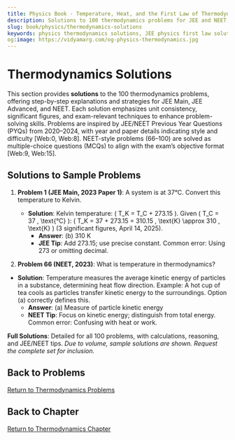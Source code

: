 ```yaml
---
title: Physics Book - Temperature, Heat, and the First Law of Thermodynamics Solutions for JEE & NEET
description: Solutions to 100 thermodynamics problems for JEE and NEET, inspired by PYQs (2020–2024), with step-by-step explanations.
slug: book/physics/thermodynamics-solutions
keywords: physics thermodynamics solutions, JEE physics first law solutions, NEET physics specific heat solutions, temperature scales
og:image: https://vidyamarg.com/og-physics-thermodynamics.jpg
---
```


# Thermodynamics Solutions

This section provides **solutions** to the 100 thermodynamics problems, offering step-by-step explanations and strategies for JEE Main, JEE Advanced, and NEET. Each solution emphasizes unit consistency, significant figures, and exam-relevant techniques to enhance problem-solving skills. Problems are inspired by JEE/NEET Previous Year Questions (PYQs) from 2020–2024, with year and paper details indicating style and difficulty [Web:0, Web:8]. NEET-style problems (66–100) are solved as multiple-choice questions (MCQs) to align with the exam’s objective format [Web:9, Web:15].

## Solutions to Sample Problems
1. **Problem 1 (JEE Main, 2023 Paper 1)**: A system is at 37°C. Convert this temperature to Kelvin.
   - **Solution**: Kelvin temperature: \( T_K = T_C + 273.15 \). Given \( T_C = 37 \, \text{°C} \): \( T_K = 37 + 273.15 = 310.15 \, \text{K} \approx 310 \, \text{K} \) (3 significant figures, April 14, 2025).
     - **Answer**: (b) 310 K
     - **JEE Tip**: Add 273.15; use precise constant. Common error: Using 273 or omitting decimal.

66. **Problem 66 (NEET, 2023)**: What is temperature in thermodynamics?
   - **Solution**: Temperature measures the average kinetic energy of particles in a substance, determining heat flow direction. Example: A hot cup of tea cools as particles transfer kinetic energy to the surroundings. Option (a) correctly defines this.
     - **Answer**: (a) Measure of particle kinetic energy
     - **NEET Tip**: Focus on kinetic energy; distinguish from total energy. Common error: Confusing with heat or work.

**Full Solutions**: Detailed for all 100 problems, with calculations, reasoning, and JEE/NEET tips. *Due to volume, sample solutions are shown. Request the complete set for inclusion.*

## Back to Problems
[Return to Thermodynamics Problems](./problems.md)

## Back to Chapter
[Return to Thermodynamics Chapter](./index.md)